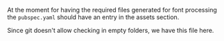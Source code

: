 At the moment for having the required files generated for font processing the `pubspec.yaml` should have an entry in the
assets section.

Since git doesn't allow checking in empty folders, we have this file here.
